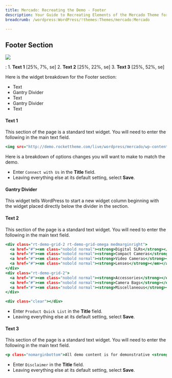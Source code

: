 ```yaml
---
title: Mercado: Recreating the Demo - Footer
description: Your Guide to Recreating Elements of the Mercado Theme for WordPress
breadcrumb: /wordpress:WordPress/!themes:Themes/mercado:Mercado

---
```


Footer Section
-----

![][demo]

:   1. **Text 1** [25%, 7%, se]
    2. **Text 2** [25%, 22%, se]
    3. **Text 3** [25%, 52%, se]

Here is the widget breakdown for the Footer section:

* Text
* Gantry Divider
* Text
* Gantry Divider
* Text

#### Text 1

This section of the page is a standard text widget. You will need to enter the following in the main text field.

~~~ .html
<img src="http://demo.rockettheme.com/live/wordpress/mercado/wp-content/rockettheme/rt_mercado_wp/frontpage/bot-icons-1.png" alt="image" width="125" height="29" class="png"/>
~~~

Here is a breakdown of options changes you will want to make to match the demo.

* Enter `Connect with Us` in the **Title** field.
* Leaving everything else at its default setting, select **Save**.

#### Gantry Divider

This widget tells WordPress to start a new widget column beginning with the widget placed directly below the divider in the section.

#### Text 2

This section of the page is a standard text widget. You will need to enter the following in the main text field.

~~~ .html
<div class="rt-demo-grid-2 rt-demo-grid-omega medmarginright">
  <a href="#"><em class="nobold normal"><strong>Digital SLRs</strong></em></a><br />
  <a href="#"><em class="nobold normal"><strong>Compact Cameras</strong></em></a><br />
  <a href="#"><em class="nobold normal"><strong>Video Cameras</strong></em></a><br />
  <a href="#"><em class="nobold normal"><strong>Lenses</strong></em></a>
</div>
<div class="rt-demo-grid-2">
  <a href="#"><em class="nobold normal"><strong>Accessories</strong></em></a><br />
  <a href="#"><em class="nobold normal"><strong>Camera Bags</strong></em></a><br />
  <a href="#"><em class="nobold normal"><strong>Miscellaneous</strong></em></a>
</div>

<div class="clear"></div>
~~~

* Enter `Product Quick List` in the **Title** field.
* Leaving everything else at its default setting, select **Save**.

#### Text 3

This section of the page is a standard text widget. You will need to enter the following in the main text field.

~~~ .html
<p class="nomarginbottom">All demo content is for demonstrative <strong>purposes</strong> only, intended to show a representative example of a <strong>live site</strong>. All images and materials are the copyright of their respective owners. The <strong>eCommerce</strong> content above is generated by <strong>custom content</strong> and widgets, not part of any eCommerce plugin or addon.</p>
~~~

* Enter `Disclaimer` in the **Title** field.
* Leaving everything else at its default setting, select **Save**.

[demo]: assets/demo_11.jpeg
[rokgallery]: ../../plugins/rokgallery
